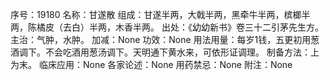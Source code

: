 序号：19180
名称：甘遂散
组成：甘遂半两，大戟半两，黑牵牛半两，槟榔半两，陈橘皮（去白）半两，木香半两。
出处：《幼幼新书》卷三十二引茅先生方。
主治：气肿，水肿。
加减：None
功效：None
用法用量：每岁1钱，五更初用葱酒调下。不会吃酒用葱汤调下。天明通下黄水来，可依形证调理。
制备方法：上为末。
临床应用：None
各家论述：None
用药禁忌：None
附注：None
